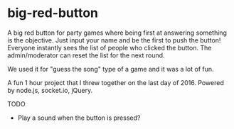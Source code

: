 # big-red-button

A big red button for party games where being first at answering something is the objective. Just input your name and be the first to push the button! Everyone instantly sees the list of people who clicked the button. The admin/moderator can reset the list for the next round.

We used it for "guess the song" type of a game and it was a lot of fun.

A fun 1 hour project that I threw together on the last day of 2016. Powered by node.js, socket.io, jQuery.

TODO
- Play a sound when the button is pressed?